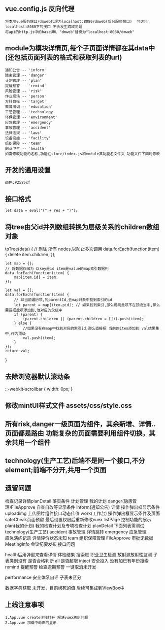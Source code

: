 ## vue.config.js 反向代理
    将本地vue服务端口/dmweb代理为localhost:8080/dmweb(后台服务端口)  可访问localhost:8080下的接口 不会发生跨域问题
    将api的http.js中的baseURL "dmweb"替换为"localhost:8080/dmweb"

## module为模块详情页,每个子页面详情都在其data中(还包括页面列表的格式和获取列表的url)
    通知公告 -- 'inform'
	隐患管理 -- 'danger'
	计划管理 -- 'plan'
	提醒预警 -- 'remind'
	风险管理 -- 'risk'
	作业现场 -- 'person'
	方针目标 -- 'target'
	教育培训 -- 'education'
	工艺管理 -- 'technology'
	环保管理 -- 'environment'
	应急管理 -- 'emergency'
	事故管理 -- 'accident'
	法律法规 -- 'laws'
	设备设施 -- 'facility'
	组织保障 -- 'team'
	职业卫生 -- 'health'
    如需修改功能的名称,功能在store/index.js和module其功能名文件夹 功能文件下同时修改

## 开发的通用设置
    颜色:#2585cf

## 接口格式 
    let data = eval("(" + res + ")");

## 将tree由父id并列数组转换为层级关系的children数组对象
toTree(data) {
    // 删除 所有 nodes,以防止多次调用
    data.forEach(function(item) {
        delete item.children;
    });

    let map = {};
    // 将数据存储为 以key是id item是value的map索引数据列
    data.forEach(function(item) {
        map[item.id] = item;
    });

    let val = [];
    data.forEach(function(item) {
        // 以当前遍历项,的parentId,去map对象中找到索引的id
        let parent = map[item.pid]; // 如果找到索引,那么说明此项不在顶级当中,那么需要把此项添加到,他对应的父级中
        if (parent) {
            (parent.children || (parent.children = [])).push(item);
        } else {
            //如果没有在map中找到对应的索引id,那么直接把 当前的item添加到 val结果集中,作为顶级
            val.push(item);
        }
    });
    return val;
}

## 去除浏览器默认滚动条
::-webkit-scrollbar {
    width: 0px;
}

## 修改mintUI样式文件 assets/css/style.css
## 所有risk,danger一级页面为组件，其余新增、详情..页面都是路由 功能复杂的页面需要利用组件切换，其余共用一个组件
## technology(生产工艺)后端不是同一个接口,不分element;前端不分开,共用一个页面


## 遗留问题
检查记录详情planDetail 落实条件
计划管理 我的计划
danger(隐患管理)FileApprove
    自查自改等显示条件
inform(通知公告)
    详情
    操作弹出框显示条件
uploadimg 上传图片组件接口动态传值
work(工作台)
    操作弹出框显示条件及页面
    safeCheak页面预留
最后设置权限后重新修改vuex listPage 控制功能的展示
plan(我的计划)
    我的检查计划及专项检查计划
    planDetail 下面列表需测试
technology(生产工艺)
accident 事故管理
    详情跳转
emergency 应急管理    
    应急演练记录    详情评价状态未知
team    组织保障管理
    FileApprove 审批无数据
    MeetingInfo 会议纪要发布 接口问题

health后用弹窗来查看详情
    体检结果 搜索框
    职业卫生检测
        放射源放射性监测 子表类别没有   是否合格判断
        all 是否超限
inject 安全投入
    没有加已有年份搜索
remind 提醒预警
    检查逾期预警 一键取消未开发

performance
    安全体系自评 子表未区分

数据字典获取 未开发，目前绑死的值
    后续可集成到ViewBox中
    

## 上线注意事项
    1.App.vue create注释打开 解决vuex刷新问题
    2.App.vue 加载中动画的显示